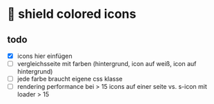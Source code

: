 # 🎨 shield colored icons

## todo

- [x] icons hier einfügen
- [ ] vergleichsseite mit farben (hintergrund, icon auf weiß, icon auf hintergrund)
- [ ] jede farbe braucht eigene css klasse
- [ ] rendering performance bei > 15 icons auf einer seite vs. s-icon mit loader > 15
